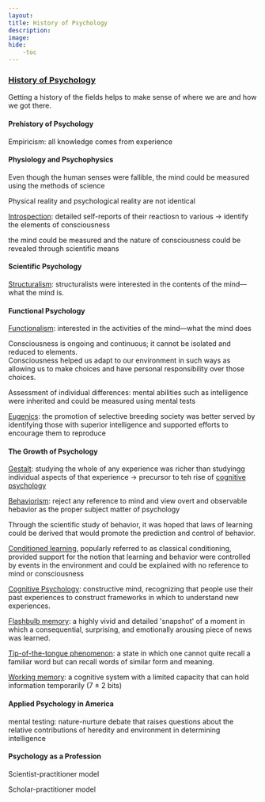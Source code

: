 ```yaml
---
layout: 
title: History of Psychology
description: 
image: 
hide:
    -toc
---
```


### [History of Psychology](https://nobaproject.com/modules/history-of-psychology)

Getting a history of the fields helps to make sense of where we are and how we got there.

#### Prehistory of Psychology
Empiricism: all knowledge comes from experience

#### Physiology and Psychophysics
Even though the human senses were fallible, the mind could be measured using the methods of science

Physical reality and psychological reality are not identical

<ins>Introspection</ins>: detailed self-reports of their reactiosn to various  &rarr; identify the elements of consciousness

the mind could be measured and the nature of consciousness could be revealed through scientific means

#### Scientific Psychology
<ins>Structuralism</ins>: structuralists were interested in the contents of the mind—what the mind is. 

#### Functional Psychology
<ins>Functionalism</ins>: interested in the activities of the mind—what the mind does

Consciousness is ongoing and continuous; it cannot be isolated and reduced to elements. <br> Consciousness helped us adapt to our environment in such ways as allowing us to make choices and have personal responsibility over those choices.

Assessment of individual differences: mental abilities such as intelligence were inherited and could be measured using mental tests

<ins>Eugenics</ins>: the promotion of selective breeding
society was better served by identifying those with superior intelligence and supported efforts to encourage them to reproduce

#### The Growth of Psychology
<ins>Gestalt</ins>:
studying the whole of any experience was richer than studyingg individual aspects of that experience
&rarr; precursor to teh rise of <ins>cognitive psychology</ins>

<ins>Behaviorism</ins>: reject any reference to mind and view overt and observable hebavior as the proper subject matter of psychology

Through the scientific study of behavior, it was hoped that laws of learning could be derived that would promote the prediction and control of behavior.

<ins>Conditioned learning</ins>, popularly referred to as classical conditioning, provided support for the notion that learning and behavior were controlled by events in the environment and could be explained with no reference to mind or consciousness 

<ins>Cognitive Psychology</ins>: constructive mind, recognizing that people use their past experiences to construct frameworks in which to understand new experiences.

<ins>Flashbulb memory</ins>:  a highly vivid and detailed 'snapshot' of a moment in which a consequential, surprising, and emotionally arousing piece of news was learned.

<ins>Tip-of-the-tongue phenomenon</ins>: a state in which one cannot quite recall a familiar word but can recall words of similar form and meaning.

<ins>Working memory</ins>: a cognitive system with a limited capacity that can hold information temporarily (7 ± 2 bits)

#### Applied Psychology in America
mental testing: 
nature-nurture debate that raises questions about the relative contributions of heredity and environment in determining intelligence

#### Psychology as a Profession
Scientist-practitioner model

Scholar-practitioner model